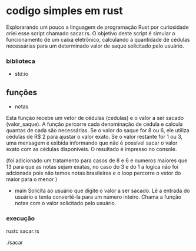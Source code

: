 # codigo simples em rust
Explorarando um pouco a linguagem de programação Rust por curiosidade criei esse script chamado sacar.rs. 
O objetivo deste script é simular o funcionamento de um caixa eletrônico, calculando a quantidade de cédulas necessárias para um determinado valor de saque solicitado pelo usuário.


### biblioteca 
- std:io

## funções 



- notas

Esta função recebe um vetor de cédulas (cedulas) e o valor a ser sacado (valor_saque).
A função percorre cada denominação de cédula e calcula quantas de cada são necessárias.
Se o valor do saque for 8 ou 6, ele utiliza cédulas de R$ 2 para ajustar o valor exato.
Se o valor restante for 1 ou 3, uma mensagem é exibida informando que não é possível sacar o valor exato com as cédulas disponíveis.
O resultado é impresso no console.

(foi adicionado um tratamento para casos de 8 e 6 e numeros maiores que 13 para que as notas sejam exatas, 
no caso do 3 e do 1 a logica não foi adcionada pois não temos notas brasileiras e o loop percorre o vetor 
do maior para o menor )

- main
Solicita ao usuário que digite o valor a ser sacado.
Lê a entrada do usuário e tenta convertê-la para um número inteiro.
Chama a função notas com o valor solicitado pelo usuário.

### execução

rustc sacar.rs


./sacar
